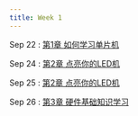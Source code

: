 ```yaml
---
title: Week 1
---
```


Sep 22
: [第1章 如何学习单片机](http://106.14.133.181/2025%E7%A7%8B%E5%8D%95%E7%89%87%E6%9C%BA%E5%8E%9F%E7%90%86%E4%B8%8E%E5%BA%94%E7%94%A8/%E8%AF%BE%E4%BB%B6%E7%AC%AC1%E7%AB%A0%20%E5%A6%82%E4%BD%95%E5%AD%A6%E4%B9%A0%E5%8D%95%E7%89%87%E6%9C%BA/index.html)

Sep 24
: [第2章 点亮你的LED机](http://106.14.133.181/2025%E7%A7%8B%E5%8D%95%E7%89%87%E6%9C%BA%E5%8E%9F%E7%90%86%E4%B8%8E%E5%BA%94%E7%94%A8/%E8%AF%BE%E4%BB%B6%E7%AC%AC2%E7%AB%A0%20%E7%82%B9%E4%BA%AE%E4%BD%A0%E7%9A%84LED/index.html)

Sep 25
: [第2章 点亮你的LED机](http://106.14.133.181/2025%E7%A7%8B%E5%8D%95%E7%89%87%E6%9C%BA%E5%8E%9F%E7%90%86%E4%B8%8E%E5%BA%94%E7%94%A8/%E8%AF%BE%E4%BB%B6%E7%AC%AC2%E7%AB%A0%20%E7%82%B9%E4%BA%AE%E4%BD%A0%E7%9A%84LED/index.html)

Sep 26
: [第3章 硬件基础知识学习](http://106.14.133.181/2025%E7%A7%8B%E5%8D%95%E7%89%87%E6%9C%BA%E5%8E%9F%E7%90%86%E4%B8%8E%E5%BA%94%E7%94%A8/%E8%AF%BE%E4%BB%B6%E7%AC%AC3%E7%AB%A0%20%E7%A1%AC%E4%BB%B6%E5%9F%BA%E7%A1%80%E7%9F%A5%E8%AF%86%E5%AD%A6%E4%B9%A0/index.html)